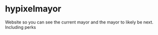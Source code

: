 # hypixelmayor
Website so you can see the current mayor and the mayor to likely be next. Including perks
